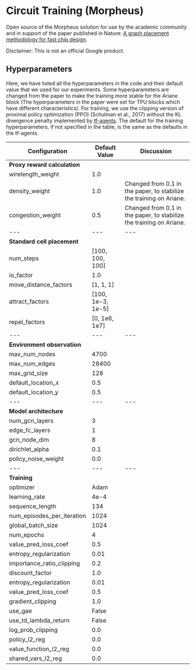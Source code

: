 <!--* freshness: {
  owner: 'azalia'
  owner: 'tobyboyd'
  owner: 'sguada'
  owner: 'morpheus-oss-team'
  reviewed: '2021-09-01'
  review_interval: '12 months'
} *-->


# Circuit Training (Morpheus)

Open source of the Morpheus solution for use by the academic community and in
support of the paper published in Nature:
[A graph placement methodology for fast chip design](https://www.nature.com/articles/s41586-021-03544-w).

Disclaimer: This is not an official Google product.

<a id='Hyperparameters'></a>
## Hyperparameters

Here, we have listed all the hyperparameters in the code and their default
value that we used for our experiments.
Some hyperparameters are changed from the paper to make the training more
stable for the Ariane block (The hyperparameters in the paper were set for
TPU blocks which have different characteristics).
For training, we use the clipping
version of proximal policy optimization (PPO)
(Schulman et al., 2017) without the KL divergence penalty implemented by
[tf-agents](https://www.tensorflow.org/agents).
The default for the training hyperparameters, if not specified in the table, is
the same as the defaults in the tf-agents.

| Configuration | Default Value | Discussion |
|---|---|---|
| **Proxy reward calculation**  |
| wirelength_weight | 1.0 |  |
| density_weight | 1.0 | Changed from 0.1 in the paper, to stabilize the training on Ariane.  |
| congestion_weight | 0.5 | Changed from 0.1 in the paper, to stabilize the training on Ariane. |
|---|---|---|
| **Standard cell placement**  |
| num_steps | [100, 100, 100] |  |
| io_factor | 1.0 |  |
| move_distance_factors | [1, 1, 1] |  |
| attract_factors | [100, 1e-3, 1e-5] |  |
| repel_factors | [0, 1e6, 1e7] |  |
|---|---|---|
| **Environment observation** |
| max_num_nodes | 4700 |  |
| max_num_edges | 28400 |  |
| max_grid_size | 128 |  |
| default_location_x | 0.5 |  |
| default_location_y | 0.5 |  |
|---|---|---|
| **Model architecture** |
| num_gcn_layers | 3 |  |
| edge_fc_layers | 1 |  |
| gcn_node_dim | 8 |  |
| dirichlet_alpha | 0.1 |  |
| policy_noise_weight | 0.0 |  |
|---|---|---|
| **Training** |
| optimizer | Adam | |
| learning_rate | 4e-4 | |
| sequence_length | 134 | |
| num_episodes_per_iteration | 1024 |  |
| global_batch_size | 1024 |  |
| num_epochs | 4 |  |
| value_pred_loss_coef | 0.5 | |
| entropy_regularization | 0.01 | |
| importance_ratio_clipping | 0.2 | |
| discount_factor | 1.0 | |
| entropy_regularization | 0.01 | |
| value_pred_loss_coef | 0.5 | |
| gradient_clipping | 1.0 | |
| use_gae | False | |
| use_td_lambda_return | False | |
| log_prob_clipping | 0.0 | |
| policy_l2_reg | 0.0 | |
| value_function_l2_reg | 0.0 | |
| shared_vars_l2_reg | 0.0 | |

